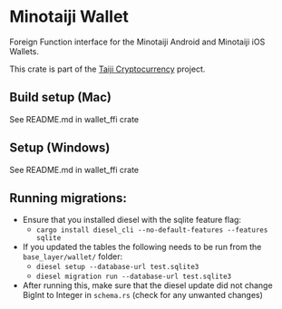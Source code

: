# Minotaiji Wallet

Foreign Function interface for the Minotaiji Android and Minotaiji iOS Wallets.

This crate is part of the [Taiji Cryptocurrency](https://taiji.com) project.

## Build setup (Mac)

See README.md in wallet_ffi crate

## Setup (Windows)

See README.md in wallet_ffi crate


## Running migrations:

- Ensure that you installed diesel with the sqlite feature flag:
  - `cargo install diesel_cli --no-default-features --features sqlite`
- If you updated the tables the following needs to be run from the `base_layer/wallet/` folder:
  - `diesel setup --database-url test.sqlite3`
  - `diesel migration run --database-url test.sqlite3`
 - After running this, make sure that the diesel update did not change BigInt to Integer in `schema.rs` (check for
   any unwanted changes)
